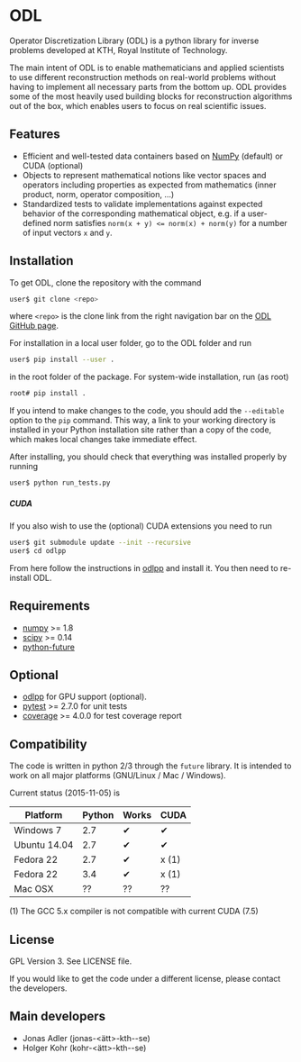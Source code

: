ODL
===

Operator Discretization Library (ODL) is a python library for inverse problems developed at KTH, Royal Institute of Technology.

The main intent of ODL is to enable mathematicians and applied scientists to use different reconstruction methods on real-world problems without having to implement all necessary parts from the bottom up.
ODL provides some of the most heavily used building blocks for reconstruction algorithms out of the box, which enables users to focus on real scientific issues.

Features
--------

- Efficient and well-tested data containers based on
  [NumPy](https://github.com/numpy/numpy) (default) or CUDA (optional)
- Objects to represent mathematical notions like vector spaces and operators including
  properties as expected from mathematics (inner product, norm, operator composition, ...)
- Standardized tests to validate implementations against expected behavior of the
  corresponding mathematical object, e.g. if a user-defined norm satisfies
  `norm(x + y) <= norm(x) + norm(y)` for a number of input vectors `x` and `y`.

Installation
------------

To get ODL, clone the repository with the command

```sh
user$ git clone <repo>
```

where `<repo>` is the clone link from the right navigation bar on the [ODL GitHub page](https://github.com/odlgroup/odl).

For installation in a local user folder, go to the ODL folder and run

```sh
user$ pip install --user .
```

in the root folder of the package. For system-wide installation, run (as root)

```sh
root# pip install .
```

If you intend to make changes to the code, you should add the `--editable` option to the `pip` command.
This way, a link to your working directory is installed in your Python installation site rather than a copy of the code, which makes local changes take immediate effect.

After installing, you should check that everything was installed properly by running

```sh
user$ python run_tests.py
```

##### CUDA

If you also wish to use the (optional) CUDA extensions you need to run

```sh
user$ git submodule update --init --recursive
user$ cd odlpp
```

From here follow the instructions in [odlpp](https://github.com/odlgroup/odlpp) and install it. You then need to re-install ODL.

Requirements
------------

- [numpy](https://github.com/numpy/numpy) >= 1.8
- [scipy](https://github.com/scipy/scipy) >= 0.14
- [python-future](https://pypi.python.org/pypi/future/)

Optional
--------

- [odlpp](https://github.com/odlgroup/odlpp) for GPU support (optional).
- [pytest](https://pypi.python.org/pypi/pytest) >= 2.7.0 for unit tests
- [coverage](https://pypi.python.org/pypi/coverage/) >= 4.0.0 for test coverage report

Compatibility
-------------
The code is written in python 2/3 through the `future` library. It is intended to work on all major platforms (GNU/Linux / Mac / Windows).

Current status (2015-11-05) is

| Platform     | Python | Works | CUDA  |
|--------------|--------|-------|-------|
| Windows 7    | 2.7    | ✔     | ✔     |
| Ubuntu 14.04 | 2.7    | ✔     | ✔     |
| Fedora 22    | 2.7    | ✔     | x (1) |
| Fedora 22    | 3.4    | ✔     | x (1) |
| Mac OSX      | ??     | ??    | ??    |

(1) The GCC 5.x compiler is not compatible with current CUDA (7.5)

License
-------

GPL Version 3. See LICENSE file.

If you would like to get the code under a different license, please contact the
developers.

Main developers
---------------

- Jonas Adler (jonas-<ätt>-kth-<dot>-se)
- Holger Kohr (kohr-<ätt>-kth-<dot>-se)

